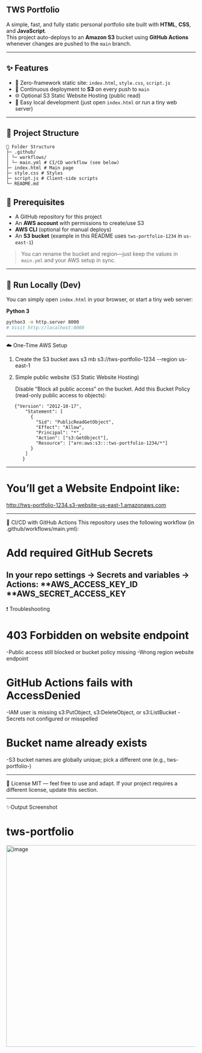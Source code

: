 ## TWS Portfolio

A simple, fast, and fully static personal portfolio site built with **HTML**, **CSS**, and **JavaScript**.  
This project auto-deploys to an **Amazon S3** bucket using **GitHub Actions** whenever changes are pushed to the `main` branch.

---

## ✨ Features
- 🔧 Zero-framework static site: `index.html`, `style.css`, `script.js`
- 🚀 Continuous deployment to **S3** on every push to `main`
- 🌐 Optional S3 Static Website Hosting (public read)
- 🧪 Easy local development (just open `index.html` or run a tiny web server)

---

## 📁 Project Structure
```
📂 Folder Structure
├─ .github/
│ └─ workflows/
│ └─ main.yml # CI/CD workflow (see below)
├─ index.html # Main page
├─ style.css # Styles
├─ script.js # Client-side scripts
└─ README.md
```

## 🧰 Prerequisites

- A GitHub repository for this project
- An **AWS account** with permissions to create/use S3
- **AWS CLI** (optional for manual deploys)
- An **S3 bucket** (example in this README uses `tws-portfolio-1234` in `us-east-1`)

> You can rename the bucket and region—just keep the values in `main.yml` and your AWS setup in sync.

---

## 🧪 Run Locally (Dev)
You can simply open `index.html` in your browser, or start a tiny web server:

**Python 3**
```bash
python3 -m http.server 8000
# Visit http://localhost:8000
```

---

☁️ One-Time AWS Setup

1) Create the S3 bucket
   aws s3 mb s3://tws-portfolio-1234 --region us-east-1
2) Simple public website (S3 Static Website Hosting)
   
   Disable “Block all public access” on the bucket.
   Add this Bucket Policy (read-only public access to objects):
```
   {"Version": "2012-10-17",
       "Statement": [
         {
           "Sid": "PublicReadGetObject",
           "Effect": "Allow",
           "Principal": "*",
           "Action": ["s3:GetObject"],
           "Resource": ["arn:aws:s3:::tws-portfolio-1234/*"]
         }
       ]
      }
```
---

# You’ll get a Website Endpoint like:
   http://tws-portfolio-1234.s3-website-us-east-1.amazonaws.com

---

🤖 CI/CD with GitHub Actions
  This repository uses the following workflow (in .github/workflows/main.yml):
  
# Add required GitHub Secrets
  In your repo settings → Secrets and variables → Actions:
    **AWS_ACCESS_KEY_ID
    **AWS_SECRET_ACCESS_KEY
--- 

❗ Troubleshooting

# 403 Forbidden on website endpoint
-Public access still blocked or bucket policy missing
-Wrong region website endpoint

# GitHub Actions fails with AccessDenied
-IAM user is missing s3:PutObject, s3:DeleteObject, or s3:ListBucket
-Secrets not configured or misspelled

# Bucket name already exists
-S3 bucket names are globally unique; pick a different one (e.g., tws-portfolio-<random>)

---

📜 License
MIT — feel free to use and adapt. If your project requires a different license, update this section.

---

✨Output Screenshot
# tws-portfolio

  <img width="1122" height="536" alt="image" src="https://github.com/user-attachments/assets/855448df-db74-4b93-a4ef-fe78d287d583" />
